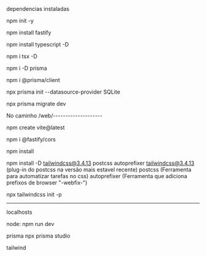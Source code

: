 dependencias instaladas


npm init -y

npm install fastify

npm install typescript -D

npm i tsx -D

npm i -D prisma

npm i @prisma/client

npx prisma init --datasource-provider SQLite

npx prisma migrate dev





No caminho /web/--------------------

npm create vite@latest

npm i @fastify/cors

npm install      

npm install -D tailwindcss@3.4.13 postcss autoprefixer
    tailwindcss@3.4.13 (plug-in do postcss na versão mais estavel recente)
    postcss (Ferramenta para automatizar tarefas no css)
    autoprefixer (Ferramenta que adiciona prefixos de browser "-webfix-")


npx tailwindcss init -p

------------------------------------
localhosts

node:
    npm run dev

prisma
    npx prisma studio

tailwind
